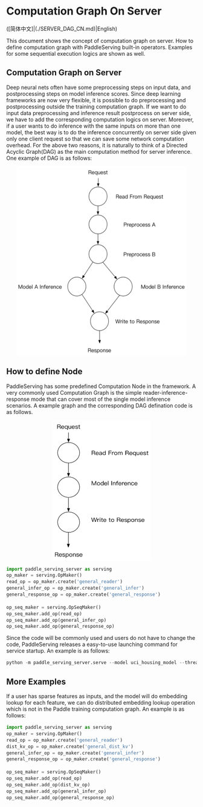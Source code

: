 # Computation Graph On Server

([简体中文]|(./SERVER_DAG_CN.md)|English)

This document shows the concept of computation graph on server. How to define computation graph with PaddleServing built-in operators. Examples for some sequential execution logics are shown as well.

## Computation Graph on Server

Deep neural nets often have some preprocessing steps on input data, and postprocessing steps on model inference scores. Since deep learning frameworks are now very flexible, it is possible to do preprocessing and postprocessing outside the training computation graph. If we want to do input data preprocessing and inference result postprocess on server side, we have to add the corresponding computation logics on server. Moreover, if a user wants to do inference with the same inputs on more than one model, the best way is to do the inference concurrently on server side given only one client request so that we can save some network computation overhead. For the above two reasons, it is naturally to think of a Directed Acyclic Graph(DAG) as the main computation method for server inference. One example of DAG is as follows:

<center>
<img src='server_dag.png' width = "450" height = "500" align="middle"/>
</center>

## How to define Node

PaddleServing has some predefined Computation Node in the framework. A very commonly used Computation Graph is the simple reader-inference-response mode that can cover most of the single model inference scenarios. A example graph and the corresponding DAG defination code is as follows.
<center>
<img src='simple_dag.png' width = "260" height = "370" align="middle"/>
</center>

``` python
import paddle_serving_server as serving
op_maker = serving.OpMaker()
read_op = op_maker.create('general_reader')
general_infer_op = op_maker.create('general_infer')
general_response_op = op_maker.create('general_response')

op_seq_maker = serving.OpSeqMaker()
op_seq_maker.add_op(read_op)
op_seq_maker.add_op(general_infer_op)
op_seq_maker.add_op(general_response_op)
```

Since the code will be commonly used and users do not have to change the code, PaddleServing releases a easy-to-use launching command for service startup. An example is as follows: 

``` python
python -m paddle_serving_server.serve --model uci_housing_model --thread 10 --port 9292
```

## More Examples

If a user has sparse features as inputs, and the model will do embedding lookup for each feature, we can do distributed embedding lookup operation which is not in the Paddle training computation graph. An example is as follows:

``` python
import paddle_serving_server as serving
op_maker = serving.OpMaker()
read_op = op_maker.create('general_reader')
dist_kv_op = op_maker.create('general_dist_kv')
general_infer_op = op_maker.create('general_infer')
general_response_op = op_maker.create('general_response')

op_seq_maker = serving.OpSeqMaker()
op_seq_maker.add_op(read_op)
op_seq_maker.add_op(dist_kv_op)
op_seq_maker.add_op(general_infer_op)
op_seq_maker.add_op(general_response_op)
```
